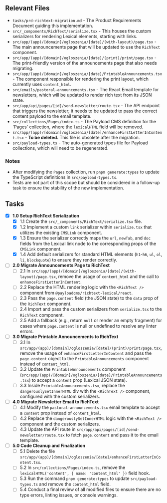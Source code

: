 ## Relevant Files

- `tasks/prd-richtext-migration.md` - The Product Requirements Document guiding this implementation.
- `src/_components/RichText/serialize.tsx` - This houses the custom serializers for rendering Lexical elements, starting with links.
- `src/app/(app)/[domain]/ogloszenia/[date]/(with-layout)/page.tsx` - The main announcements page that will be updated to use the `RichText` component.
- `src/app/(app)/[domain]/ogloszenia/[date]/(print)/print/page.tsx` - The print-friendly version of the announcements page that also needs migrating.
- `src/app/(app)/[domain]/ogloszenia/[date]/PrintableAnnouncements.tsx` - The component responsible for rendering the print layout, which currently uses `content_html`.
- `src/emails/pastoral-announcements.tsx` - The React Email template for newsletters, which will be updated to render rich text from its JSON state.
- `src/app/api/pages/[id]/send-newsletter/route.tsx` - The API endpoint that triggers the newsletter; it needs to be updated to pass the correct content payload to the email template.
- `src/collections/Pages/index.ts` - The Payload CMS definition for the 'Pages' collection, where the `lexicalHTML` field will be removed.
- `src/app/(app)/[domain]/ogloszenia/[date]/enhanceFirstLetterInContent.tsx` - **To be deleted.** This file is obsolete after the migration.
- `src/payload-types.ts` - The auto-generated types file for Payload collections, which will need to be regenerated.

### Notes

- After modifying the `Pages` collection, run `pnpm generate:types` to update the TypeScript definitions in `src/payload-types.ts`.
- Tests are not part of this scope but should be considered in a follow-up task to ensure the stability of the new implementation.

## Tasks

- [x] **1.0 Setup RichText Serialization**
  - [x] 1.1 Create the `src/_components/RichText/serialize.tsx` file.
  - [x] 1.2 Implement a custom `link` serializer within `serialize.tsx` that utilizes the existing `CMSLink` component.
  - [x] 1.3 Ensure the serializer correctly maps the `url`, `newTab`, and `doc` fields from the Lexical link node to the corresponding props of the `CMSLink` component.
  - [x] 1.4 Add default serializers for standard HTML elements (`h1`-`h6`, `ul`, `ol`, `li`, `blockquote`) to ensure they render correctly.

- [ ] **2.0 Migrate Announcements Page to RichText**
  - [ ] 2.1 In `src/app/(app)/[domain]/ogloszenia/[date]/(with-layout)/page.tsx`, remove the usage of `content_html` and the call to `enhanceFirstLetterInContent`.
  - [ ] 2.2 Replace the HTML rendering logic with the `<RichText />` component from `@payloadcms/richtext-lexical/react`.
  - [ ] 2.3 Pass the `page.content` field (the JSON state) to the `data` prop of the `RichText` component.
  - [ ] 2.4 Import and pass the custom serializers from `serialize.tsx` to the `RichText` component.
  - [ ] 2.5 Add a fallback (e.g., return `null` or render an empty fragment) for cases where `page.content` is null or undefined to resolve any linter errors.

- [ ] **3.0 Migrate Printable Announcements to RichText**
  - [ ] 3.1 In `src/app/(app)/[domain]/ogloszenia/[date]/(print)/print/page.tsx`, remove the usage of `enhanceFirstLetterInContent` and pass the `page.content` object to the `PrintableAnnouncements` component instead of `content_html`.
  - [ ] 3.2 Update the `PrintableAnnouncements` component (`src/app/(app)/[domain]/ogloszenia/[date]/PrintableAnnouncements.tsx`) to accept a `content` prop (Lexical JSON state).
  - [ ] 3.3 Inside `PrintableAnnouncements.tsx`, replace the `dangerouslySetInnerHTML` div with the `<RichText />` component, configured with the custom serializers.

- [ ] **4.0 Migrate Newsletter Email to RichText**
  - [ ] 4.1 Modify the `pastoral-announcements.tsx` email template to accept a `content` prop instead of `content_html`.
  - [ ] 4.2 Replace the `dangerouslySetInnerHTML` logic with the `<RichText />` component and the custom serializers.
  - [ ] 4.3 Update the API route in `src/app/api/pages/[id]/send-newsletter/route.tsx` to fetch `page.content` and pass it to the email template.

- [ ] **5.0 Code Cleanup and Finalization**
  - [ ] 5.1 Delete the file `src/app/(app)/[domain]/ogloszenia/[date]/enhanceFirstLetterInContent.tsx`.
  - [ ] 5.2 In `src/collections/Pages/index.ts`, remove the `lexicalHTML('content', { name: 'content_html' })` field hook.
  - [ ] 5.3 Run the command `pnpm generate:types` to update `src/payload-types.ts` and remove the `content_html` field.
  - [ ] 5.4 Conduct a final review of all modified files to ensure there are no type errors, linting issues, or console warnings.
